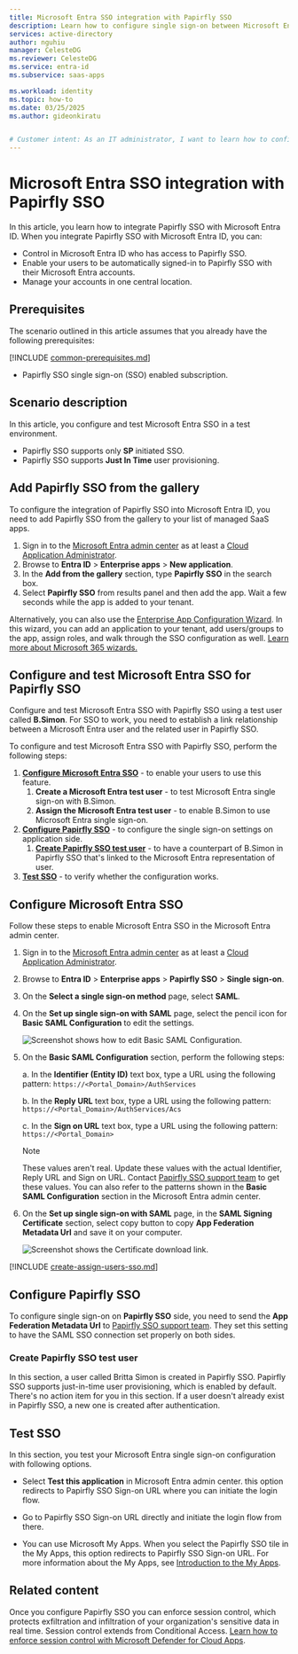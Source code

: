 ```yaml
---
title: Microsoft Entra SSO integration with Papirfly SSO
description: Learn how to configure single sign-on between Microsoft Entra ID and Papirfly SSO.
services: active-directory
author: nguhiu
manager: CelesteDG
ms.reviewer: CelesteDG
ms.service: entra-id
ms.subservice: saas-apps

ms.workload: identity
ms.topic: how-to
ms.date: 03/25/2025
ms.author: gideonkiratu


# Customer intent: As an IT administrator, I want to learn how to configure single sign-on between Microsoft Entra ID and Papirfly SSO so that I can control who has access to Papirfly SSO, enable automatic sign-in with Microsoft Entra accounts, and manage my accounts in one central location.
---
```


# Microsoft Entra SSO integration with Papirfly SSO

In this article,  you learn how to integrate Papirfly SSO with Microsoft Entra ID. When you integrate Papirfly SSO with Microsoft Entra ID, you can:

* Control in Microsoft Entra ID who has access to Papirfly SSO.
* Enable your users to be automatically signed-in to Papirfly SSO with their Microsoft Entra accounts.
* Manage your accounts in one central location.

## Prerequisites
The scenario outlined in this article assumes that you already have the following prerequisites:

[!INCLUDE [common-prerequisites.md](~/identity/saas-apps/includes/common-prerequisites.md)]
* Papirfly SSO single sign-on (SSO) enabled subscription.

## Scenario description

In this article,  you configure and test Microsoft Entra SSO in a test environment.

* Papirfly SSO supports only **SP** initiated SSO.
* Papirfly SSO supports **Just In Time** user provisioning.

## Add Papirfly SSO from the gallery

To configure the integration of Papirfly SSO into Microsoft Entra ID, you need to add Papirfly SSO from the gallery to your list of managed SaaS apps.

1. Sign in to the [Microsoft Entra admin center](https://entra.microsoft.com) as at least a [Cloud Application Administrator](~/identity/role-based-access-control/permissions-reference.md#cloud-application-administrator).
1. Browse to **Entra ID** > **Enterprise apps** > **New application**.
1. In the **Add from the gallery** section, type **Papirfly SSO** in the search box.
1. Select **Papirfly SSO** from results panel and then add the app. Wait a few seconds while the app is added to your tenant.

Alternatively, you can also use the [Enterprise App Configuration Wizard](https://portal.office.com/AdminPortal/home?Q=Docs#/azureadappintegration). In this wizard, you can add an application to your tenant, add users/groups to the app, assign roles, and walk through the SSO configuration as well. [Learn more about Microsoft 365 wizards.](/microsoft-365/admin/misc/azure-ad-setup-guides)

## Configure and test Microsoft Entra SSO for Papirfly SSO

Configure and test Microsoft Entra SSO with Papirfly SSO using a test user called **B.Simon**. For SSO to work, you need to establish a link relationship between a Microsoft Entra user and the related user in Papirfly SSO.

To configure and test Microsoft Entra SSO with Papirfly SSO, perform the following steps:

1. **[Configure Microsoft Entra SSO](#configure-microsoft-entra-sso)** - to enable your users to use this feature.
    1. **Create a Microsoft Entra test user** - to test Microsoft Entra single sign-on with B.Simon.
    1. **Assign the Microsoft Entra test user** - to enable B.Simon to use Microsoft Entra single sign-on.
1. **[Configure Papirfly SSO](#configure-papirfly-sso)** - to configure the single sign-on settings on application side.
    1. **[Create Papirfly SSO test user](#create-papirfly-sso-test-user)** - to have a counterpart of B.Simon in Papirfly SSO that's linked to the Microsoft Entra representation of user.
1. **[Test SSO](#test-sso)** - to verify whether the configuration works.

## Configure Microsoft Entra SSO

Follow these steps to enable Microsoft Entra SSO in the Microsoft Entra admin center.

1. Sign in to the [Microsoft Entra admin center](https://entra.microsoft.com) as at least a [Cloud Application Administrator](~/identity/role-based-access-control/permissions-reference.md#cloud-application-administrator).
1. Browse to **Entra ID** > **Enterprise apps** > **Papirfly SSO** > **Single sign-on**.
1. On the **Select a single sign-on method** page, select **SAML**.
1. On the **Set up single sign-on with SAML** page, select the pencil icon for **Basic SAML Configuration** to edit the settings.

   ![Screenshot shows how to edit Basic SAML Configuration.](common/edit-urls.png "Basic Configuration")

1. On the **Basic SAML Configuration** section, perform the following steps:

    a. In the **Identifier (Entity ID)** text box, type a URL using the following pattern:
    `https://<Portal_Domain>/AuthServices`

    b. In the **Reply URL** text box, type a URL using the following pattern:
    `https://<Portal_Domain>/AuthServices/Acs`

    c. In the **Sign on URL** text box, type a URL using the following pattern:
    `https://<Portal_Domain>`

	> [!NOTE]
	> These values aren't real. Update these values with the actual Identifier, Reply URL and Sign on URL. Contact [Papirfly SSO support team](mailto:support@papirfly.com) to get these values. You can also refer to the patterns shown in the **Basic SAML Configuration** section in the Microsoft Entra admin center.

1. On the **Set up single sign-on with SAML** page, in the **SAML Signing Certificate** section, select copy button to copy **App Federation Metadata Url** and save it on your computer.

	![Screenshot shows the Certificate download link.](common/copy-metadataurl.png "Certificate")

<a name='create-a-microsoft-entra-id-test-user'></a>

[!INCLUDE [create-assign-users-sso.md](~/identity/saas-apps/includes/create-assign-users-sso.md)]

## Configure Papirfly SSO

To configure single sign-on on **Papirfly SSO** side, you need to send the **App Federation Metadata Url** to [Papirfly SSO support team](mailto:support@papirfly.com). They set this setting to have the SAML SSO connection set properly on both sides.

### Create Papirfly SSO test user

In this section, a user called Britta Simon is created in Papirfly SSO. Papirfly SSO supports just-in-time user provisioning, which is enabled by default. There's no action item for you in this section. If a user doesn't already exist in Papirfly SSO, a new one is created after authentication.

## Test SSO 

In this section, you test your Microsoft Entra single sign-on configuration with following options.
 
* Select **Test this application** in Microsoft Entra admin center. this option redirects to Papirfly SSO Sign-on URL where you can initiate the login flow.
 
* Go to Papirfly SSO Sign-on URL directly and initiate the login flow from there.
 
* You can use Microsoft My Apps. When you select the Papirfly SSO tile in the My Apps, this option redirects to Papirfly SSO Sign-on URL. For more information about the My Apps, see [Introduction to the My Apps](https://support.microsoft.com/account-billing/sign-in-and-start-apps-from-the-my-apps-portal-2f3b1bae-0e5a-4a86-a33e-876fbd2a4510).

## Related content

Once you configure Papirfly SSO you can enforce session control, which protects exfiltration and infiltration of your organization's sensitive data in real time. Session control extends from Conditional Access. [Learn how to enforce session control with Microsoft Defender for Cloud Apps](/cloud-app-security/proxy-deployment-any-app).
